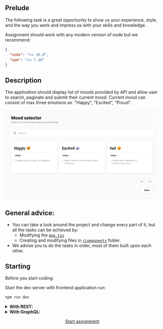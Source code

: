 ## Prelude

The following task is a great opportunity to show us your experience, style, and the way you work and impress us with your skills and knowledge.

Assignment should work with any modern version of node but we recommend: 


```json
{
  "node": ">= 16.0",
  "npm": ">= 7.10"
}
```

## Description
The application should display list of moods provided by API and allow user to search, paginate and submit their current mood. Current mood can consist of max three emotions ex. "Happy", "Excited", "Proud".

<p align="center"><img src="./.github/screen-1.png" width="500px" /></p>

## General advice:

- You can take a look around the project and change every part of it, but all the tasks can be achieved by:
  - Modifying the [`App.tsx`](./src/App.tsx) 
  - Creating and modifying files in [`/components`](./src/components/) folder.
- We advise you to do the tasks in order, most of them built upon each other.

## Starting 
Before you start coding:

Start the dev server with frontend application run:
```cmd
npm run dev
```

<details>
<summary><strong>With REST:</strong></summary>
<p></p>
<p>Start the REST server with command:</p>


```cmd
npm run serve:rest
```
</details>

<details>
<summary><strong>With GraphQL:</strong></summary>
<p></p>
<p>Start the GraphQL server with command:</p>


```cmd
npm run serve:graphql
```
</details>

<p align="center"><a href="./TASK.MD">Start assignment</a></p>
